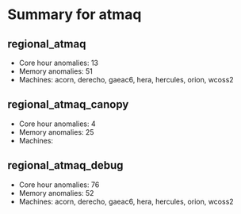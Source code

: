 # Summary for atmaq

## regional_atmaq
- Core hour anomalies: 13
- Memory anomalies: 51
- Machines: acorn, derecho, gaeac6, hera, hercules, orion, wcoss2

## regional_atmaq_canopy
- Core hour anomalies: 4
- Memory anomalies: 25
- Machines: 

## regional_atmaq_debug
- Core hour anomalies: 76
- Memory anomalies: 52
- Machines: acorn, derecho, gaeac6, hera, hercules, orion, wcoss2

